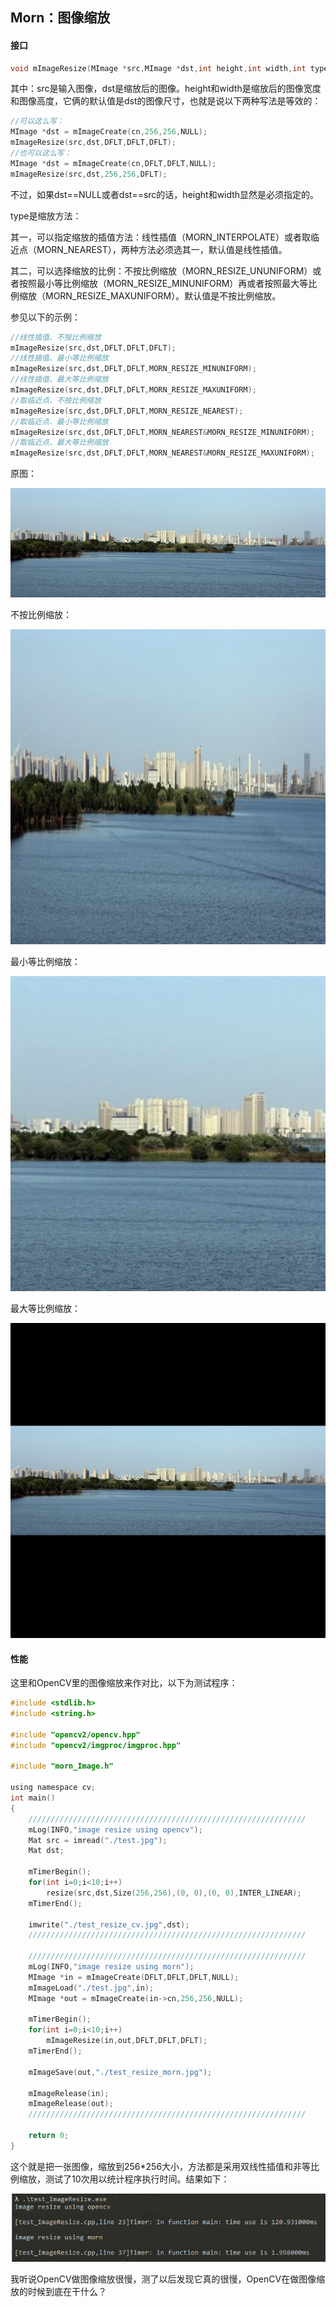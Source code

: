 ## Morn：图像缩放

#### 接口

```c
void mImageResize(MImage *src,MImage *dst,int height,int width,int type);
```

其中：src是输入图像，dst是缩放后的图像。height和width是缩放后的图像宽度和图像高度，它俩的默认值是dst的图像尺寸，也就是说以下两种写法是等效的：

```c
//可以这么写：
MImage *dst = mImageCreate(cn,256,256,NULL);
mImageResize(src,dst,DFLT,DFLT,DFLT);
//也可以这么写：
MImage *dst = mImageCreate(cn,DFLT,DFLT,NULL);
mImageResize(src,dst,256,256,DFLT);
```

不过，如果dst==NULL或者dst==src的话，height和width显然是必须指定的。

type是缩放方法：

其一，可以指定缩放的插值方法：线性插值（MORN_INTERPOLATE）或者取临近点（MORN_NEAREST），两种方法必须选其一，默认值是线性插值。

其二，可以选择缩放的比例：不按比例缩放（MORN_RESIZE_UNUNIFORM）或者按照最小等比例缩放（MORN_RESIZE_MINUNIFORM）再或者按照最大等比例缩放（MORN_RESIZE_MAXUNIFORM）。默认值是不按比例缩放。

参见以下的示例：

```c
//线性插值、不按比例缩放
mImageResize(src,dst,DFLT,DFLT,DFLT);
//线性插值、最小等比例缩放
mImageResize(src,dst,DFLT,DFLT,MORN_RESIZE_MINUNIFORM);
//线性插值、最大等比例缩放
mImageResize(src,dst,DFLT,DFLT,MORN_RESIZE_MAXUNIFORM);
//取临近点、不按比例缩放
mImageResize(src,dst,DFLT,DFLT,MORN_RESIZE_NEAREST);
//取临近点、最小等比例缩放
mImageResize(src,dst,DFLT,DFLT,MORN_NEAREST&MORN_RESIZE_MINUNIFORM);
//取临近点、最大等比例缩放
mImageResize(src,dst,DFLT,DFLT,MORN_NEAREST&MORN_RESIZE_MAXUNIFORM);
```

原图：

![](./test.jpg)

不按比例缩放：

![](./test_resize1.jpg)

最小等比例缩放：

![](./test_resize2.jpg)

最大等比例缩放：

![](./test_resize3.jpg)

#### 性能

这里和OpenCV里的图像缩放来作对比，以下为测试程序：

```c
#include <stdlib.h>
#include <string.h>

#include "opencv2/opencv.hpp"
#include "opencv2/imgproc/imgproc.hpp"

#include "morn_Image.h"

using namespace cv;
int main()
{
    //////////////////////////////////////////////////////////////
    mLog(INFO,"image resize using opencv");
    Mat src = imread("./test.jpg"); 
    Mat dst;
    
    mTimerBegin();
    for(int i=0;i<10;i++)
        resize(src,dst,Size(256,256),(0, 0),(0, 0),INTER_LINEAR);
    mTimerEnd();
    
    imwrite("./test_resize_cv.jpg",dst);
    //////////////////////////////////////////////////////////////
    
    //////////////////////////////////////////////////////////////
    mLog(INFO,"image resize using morn");
    MImage *in = mImageCreate(DFLT,DFLT,DFLT,NULL);
    mImageLoad("./test.jpg",in);
    MImage *out = mImageCreate(in->cn,256,256,NULL);
    
    mTimerBegin();
    for(int i=0;i<10;i++)
        mImageResize(in,out,DFLT,DFLT,DFLT);
    mTimerEnd();
    
    mImageSave(out,"./test_resize_morn.jpg");
    
    mImageRelease(in);
    mImageRelease(out);
    //////////////////////////////////////////////////////////////

    return 0;
}
```

这个就是把一张图像，缩放到256*256大小，方法都是采用双线性插值和非等比例缩放，测试了10次用以统计程序执行时间。结果如下：

![](./图片缩放.PNG)

我听说OpenCV做图像缩放很慢，测了以后发现它真的很慢，OpenCV在做图像缩放的时候到底在干什么？
